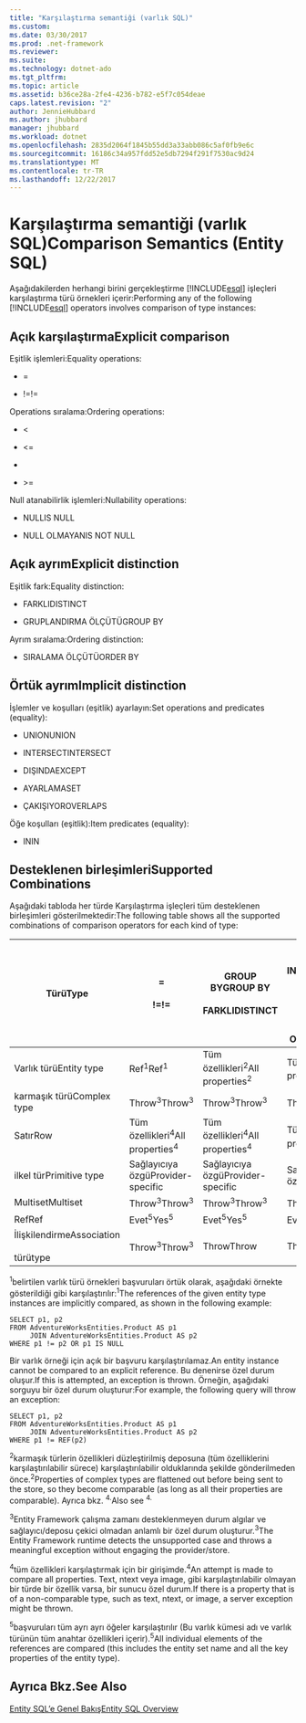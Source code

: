 ```yaml
---
title: "Karşılaştırma semantiği (varlık SQL)"
ms.custom: 
ms.date: 03/30/2017
ms.prod: .net-framework
ms.reviewer: 
ms.suite: 
ms.technology: dotnet-ado
ms.tgt_pltfrm: 
ms.topic: article
ms.assetid: b36ce28a-2fe4-4236-b782-e5f7c054deae
caps.latest.revision: "2"
author: JennieHubbard
ms.author: jhubbard
manager: jhubbard
ms.workload: dotnet
ms.openlocfilehash: 2835d2064f1845b55dd3a33abb086c5af0fb9e6c
ms.sourcegitcommit: 16186c34a957fdd52e5db7294f291f7530ac9d24
ms.translationtype: MT
ms.contentlocale: tr-TR
ms.lasthandoff: 12/22/2017
---
```

# <a name="comparison-semantics-entity-sql"></a><span data-ttu-id="aafb6-102">Karşılaştırma semantiği (varlık SQL)</span><span class="sxs-lookup"><span data-stu-id="aafb6-102">Comparison Semantics (Entity SQL)</span></span>
<span data-ttu-id="aafb6-103">Aşağıdakilerden herhangi birini gerçekleştirme [!INCLUDE[esql](../../../../../../includes/esql-md.md)] işleçleri karşılaştırma türü örnekleri içerir:</span><span class="sxs-lookup"><span data-stu-id="aafb6-103">Performing any of the following [!INCLUDE[esql](../../../../../../includes/esql-md.md)] operators involves comparison of type instances:</span></span>  
  
## <a name="explicit-comparison"></a><span data-ttu-id="aafb6-104">Açık karşılaştırma</span><span class="sxs-lookup"><span data-stu-id="aafb6-104">Explicit comparison</span></span>  
 <span data-ttu-id="aafb6-105">Eşitlik işlemleri:</span><span class="sxs-lookup"><span data-stu-id="aafb6-105">Equality operations:</span></span>  
  
-   =  
  
-   <span data-ttu-id="aafb6-106">!=</span><span class="sxs-lookup"><span data-stu-id="aafb6-106">!=</span></span>  
  
 <span data-ttu-id="aafb6-107">Operations sıralama:</span><span class="sxs-lookup"><span data-stu-id="aafb6-107">Ordering operations:</span></span>  
  
-   <  
  
-   \<=  
  
-   >  
  
-   \>=  
  
 <span data-ttu-id="aafb6-108">Null atanabilirlik işlemleri:</span><span class="sxs-lookup"><span data-stu-id="aafb6-108">Nullability operations:</span></span>  
  
-   <span data-ttu-id="aafb6-109">NULL</span><span class="sxs-lookup"><span data-stu-id="aafb6-109">IS NULL</span></span>  
  
-   <span data-ttu-id="aafb6-110">NULL OLMAYAN</span><span class="sxs-lookup"><span data-stu-id="aafb6-110">IS NOT NULL</span></span>  
  
## <a name="explicit-distinction"></a><span data-ttu-id="aafb6-111">Açık ayrım</span><span class="sxs-lookup"><span data-stu-id="aafb6-111">Explicit distinction</span></span>  
 <span data-ttu-id="aafb6-112">Eşitlik fark:</span><span class="sxs-lookup"><span data-stu-id="aafb6-112">Equality distinction:</span></span>  
  
-   <span data-ttu-id="aafb6-113">FARKLI</span><span class="sxs-lookup"><span data-stu-id="aafb6-113">DISTINCT</span></span>  
  
-   <span data-ttu-id="aafb6-114">GRUPLANDIRMA ÖLÇÜTÜ</span><span class="sxs-lookup"><span data-stu-id="aafb6-114">GROUP BY</span></span>  
  
 <span data-ttu-id="aafb6-115">Ayrım sıralama:</span><span class="sxs-lookup"><span data-stu-id="aafb6-115">Ordering distinction:</span></span>  
  
-   <span data-ttu-id="aafb6-116">SIRALAMA ÖLÇÜTÜ</span><span class="sxs-lookup"><span data-stu-id="aafb6-116">ORDER BY</span></span>  
  
## <a name="implicit-distinction"></a><span data-ttu-id="aafb6-117">Örtük ayrım</span><span class="sxs-lookup"><span data-stu-id="aafb6-117">Implicit distinction</span></span>  
 <span data-ttu-id="aafb6-118">İşlemler ve koşulları (eşitlik) ayarlayın:</span><span class="sxs-lookup"><span data-stu-id="aafb6-118">Set operations and predicates (equality):</span></span>  
  
-   <span data-ttu-id="aafb6-119">UNION</span><span class="sxs-lookup"><span data-stu-id="aafb6-119">UNION</span></span>  
  
-   <span data-ttu-id="aafb6-120">INTERSECT</span><span class="sxs-lookup"><span data-stu-id="aafb6-120">INTERSECT</span></span>  
  
-   <span data-ttu-id="aafb6-121">DIŞINDA</span><span class="sxs-lookup"><span data-stu-id="aafb6-121">EXCEPT</span></span>  
  
-   <span data-ttu-id="aafb6-122">AYARLAMA</span><span class="sxs-lookup"><span data-stu-id="aafb6-122">SET</span></span>  
  
-   <span data-ttu-id="aafb6-123">ÇAKIŞIYOR</span><span class="sxs-lookup"><span data-stu-id="aafb6-123">OVERLAPS</span></span>  
  
 <span data-ttu-id="aafb6-124">Öğe koşulları (eşitlik):</span><span class="sxs-lookup"><span data-stu-id="aafb6-124">Item predicates (equality):</span></span>  
  
-   <span data-ttu-id="aafb6-125">IN</span><span class="sxs-lookup"><span data-stu-id="aafb6-125">IN</span></span>  
  
## <a name="supported-combinations"></a><span data-ttu-id="aafb6-126">Desteklenen birleşimleri</span><span class="sxs-lookup"><span data-stu-id="aafb6-126">Supported Combinations</span></span>  
 <span data-ttu-id="aafb6-127">Aşağıdaki tabloda her türde Karşılaştırma işleçleri tüm desteklenen birleşimleri gösterilmektedir:</span><span class="sxs-lookup"><span data-stu-id="aafb6-127">The following table shows all the supported combinations of comparison operators for each kind of type:</span></span>  
  
|<span data-ttu-id="aafb6-128">**Türü**</span><span class="sxs-lookup"><span data-stu-id="aafb6-128">**Type**</span></span>|**=**<br /><br /> <span data-ttu-id="aafb6-129">**!=**</span><span class="sxs-lookup"><span data-stu-id="aafb6-129">**!=**</span></span>|<span data-ttu-id="aafb6-130">**GROUP BY**</span><span class="sxs-lookup"><span data-stu-id="aafb6-130">**GROUP BY**</span></span><br /><br /> <span data-ttu-id="aafb6-131">**FARKLI**</span><span class="sxs-lookup"><span data-stu-id="aafb6-131">**DISTINCT**</span></span>|<span data-ttu-id="aafb6-132">**UNION**</span><span class="sxs-lookup"><span data-stu-id="aafb6-132">**UNION**</span></span><br /><br /> <span data-ttu-id="aafb6-133">**INTERSECT**</span><span class="sxs-lookup"><span data-stu-id="aafb6-133">**INTERSECT**</span></span><br /><br /> <span data-ttu-id="aafb6-134">**EXCEPT**</span><span class="sxs-lookup"><span data-stu-id="aafb6-134">**EXCEPT**</span></span><br /><br /> <span data-ttu-id="aafb6-135">**SET**</span><span class="sxs-lookup"><span data-stu-id="aafb6-135">**SET**</span></span><br /><br /> <span data-ttu-id="aafb6-136">**OVERLAPS**</span><span class="sxs-lookup"><span data-stu-id="aafb6-136">**OVERLAPS**</span></span>|<span data-ttu-id="aafb6-137">**IN**</span><span class="sxs-lookup"><span data-stu-id="aafb6-137">**IN**</span></span>|<span data-ttu-id="aafb6-138">**<   <=**</span><span class="sxs-lookup"><span data-stu-id="aafb6-138">**<   <=**</span></span><br /><br /> <span data-ttu-id="aafb6-139">**>   >=**</span><span class="sxs-lookup"><span data-stu-id="aafb6-139">**>   >=**</span></span>|<span data-ttu-id="aafb6-140">**ORDER BY**</span><span class="sxs-lookup"><span data-stu-id="aafb6-140">**ORDER BY**</span></span>|<span data-ttu-id="aafb6-141">**NULL**</span><span class="sxs-lookup"><span data-stu-id="aafb6-141">**IS NULL**</span></span><br /><br /> <span data-ttu-id="aafb6-142">**NULL OLMAYAN**</span><span class="sxs-lookup"><span data-stu-id="aafb6-142">**IS NOT NULL**</span></span>|  
|-|-|-|-|-|-|-|-|  
|<span data-ttu-id="aafb6-143">Varlık türü</span><span class="sxs-lookup"><span data-stu-id="aafb6-143">Entity type</span></span>|<span data-ttu-id="aafb6-144">Ref<sup>1</sup></span><span class="sxs-lookup"><span data-stu-id="aafb6-144">Ref<sup>1</sup></span></span>|<span data-ttu-id="aafb6-145">Tüm özellikleri<sup>2</sup></span><span class="sxs-lookup"><span data-stu-id="aafb6-145">All properties<sup>2</sup></span></span>|<span data-ttu-id="aafb6-146">Tüm özellikleri<sup>2</sup></span><span class="sxs-lookup"><span data-stu-id="aafb6-146">All properties<sup>2</sup></span></span>|<span data-ttu-id="aafb6-147">Tüm özellikleri<sup>2</sup></span><span class="sxs-lookup"><span data-stu-id="aafb6-147">All properties<sup>2</sup></span></span>|<span data-ttu-id="aafb6-148">Throw<sup>3</sup></span><span class="sxs-lookup"><span data-stu-id="aafb6-148">Throw<sup>3</sup></span></span>|<span data-ttu-id="aafb6-149">Throw<sup>3</sup></span><span class="sxs-lookup"><span data-stu-id="aafb6-149">Throw<sup>3</sup></span></span>|<span data-ttu-id="aafb6-150">Ref<sup>1</sup></span><span class="sxs-lookup"><span data-stu-id="aafb6-150">Ref<sup>1</sup></span></span>|  
|<span data-ttu-id="aafb6-151">karmaşık türü</span><span class="sxs-lookup"><span data-stu-id="aafb6-151">Complex type</span></span>|<span data-ttu-id="aafb6-152">Throw<sup>3</sup></span><span class="sxs-lookup"><span data-stu-id="aafb6-152">Throw<sup>3</sup></span></span>|<span data-ttu-id="aafb6-153">Throw<sup>3</sup></span><span class="sxs-lookup"><span data-stu-id="aafb6-153">Throw<sup>3</sup></span></span>|<span data-ttu-id="aafb6-154">Throw<sup>3</sup></span><span class="sxs-lookup"><span data-stu-id="aafb6-154">Throw<sup>3</sup></span></span>|<span data-ttu-id="aafb6-155">Throw<sup>3</sup></span><span class="sxs-lookup"><span data-stu-id="aafb6-155">Throw<sup>3</sup></span></span>|<span data-ttu-id="aafb6-156">Throw<sup>3</sup></span><span class="sxs-lookup"><span data-stu-id="aafb6-156">Throw<sup>3</sup></span></span>|<span data-ttu-id="aafb6-157">Throw<sup>3</sup></span><span class="sxs-lookup"><span data-stu-id="aafb6-157">Throw<sup>3</sup></span></span>|<span data-ttu-id="aafb6-158">Throw<sup>3</sup></span><span class="sxs-lookup"><span data-stu-id="aafb6-158">Throw<sup>3</sup></span></span>|  
|<span data-ttu-id="aafb6-159">Satır</span><span class="sxs-lookup"><span data-stu-id="aafb6-159">Row</span></span>|<span data-ttu-id="aafb6-160">Tüm özellikleri<sup>4</sup></span><span class="sxs-lookup"><span data-stu-id="aafb6-160">All properties<sup>4</sup></span></span>|<span data-ttu-id="aafb6-161">Tüm özellikleri<sup>4</sup></span><span class="sxs-lookup"><span data-stu-id="aafb6-161">All properties<sup>4</sup></span></span>|<span data-ttu-id="aafb6-162">Tüm özellikleri<sup>4</sup></span><span class="sxs-lookup"><span data-stu-id="aafb6-162">All properties<sup>4</sup></span></span>|<span data-ttu-id="aafb6-163">Throw<sup>3</sup></span><span class="sxs-lookup"><span data-stu-id="aafb6-163">Throw<sup>3</sup></span></span>|<span data-ttu-id="aafb6-164">Throw<sup>3</sup></span><span class="sxs-lookup"><span data-stu-id="aafb6-164">Throw<sup>3</sup></span></span>|<span data-ttu-id="aafb6-165">Tüm özellikleri<sup>4</sup></span><span class="sxs-lookup"><span data-stu-id="aafb6-165">All properties<sup>4</sup></span></span>|<span data-ttu-id="aafb6-166">Throw<sup>3</sup></span><span class="sxs-lookup"><span data-stu-id="aafb6-166">Throw<sup>3</sup></span></span>|  
|<span data-ttu-id="aafb6-167">ilkel tür</span><span class="sxs-lookup"><span data-stu-id="aafb6-167">Primitive type</span></span>|<span data-ttu-id="aafb6-168">Sağlayıcıya özgü</span><span class="sxs-lookup"><span data-stu-id="aafb6-168">Provider-specific</span></span>|<span data-ttu-id="aafb6-169">Sağlayıcıya özgü</span><span class="sxs-lookup"><span data-stu-id="aafb6-169">Provider-specific</span></span>|<span data-ttu-id="aafb6-170">Sağlayıcıya özgü</span><span class="sxs-lookup"><span data-stu-id="aafb6-170">Provider-specific</span></span>|<span data-ttu-id="aafb6-171">Sağlayıcıya özgü</span><span class="sxs-lookup"><span data-stu-id="aafb6-171">Provider-specific</span></span>|<span data-ttu-id="aafb6-172">Sağlayıcıya özgü</span><span class="sxs-lookup"><span data-stu-id="aafb6-172">Provider-specific</span></span>|<span data-ttu-id="aafb6-173">Sağlayıcıya özgü</span><span class="sxs-lookup"><span data-stu-id="aafb6-173">Provider-specific</span></span>|<span data-ttu-id="aafb6-174">Sağlayıcıya özgü</span><span class="sxs-lookup"><span data-stu-id="aafb6-174">Provider-specific</span></span>|  
|<span data-ttu-id="aafb6-175">Multiset</span><span class="sxs-lookup"><span data-stu-id="aafb6-175">Multiset</span></span>|<span data-ttu-id="aafb6-176">Throw<sup>3</sup></span><span class="sxs-lookup"><span data-stu-id="aafb6-176">Throw<sup>3</sup></span></span>|<span data-ttu-id="aafb6-177">Throw<sup>3</sup></span><span class="sxs-lookup"><span data-stu-id="aafb6-177">Throw<sup>3</sup></span></span>|<span data-ttu-id="aafb6-178">Throw<sup>3</sup></span><span class="sxs-lookup"><span data-stu-id="aafb6-178">Throw<sup>3</sup></span></span>|<span data-ttu-id="aafb6-179">Throw<sup>3</sup></span><span class="sxs-lookup"><span data-stu-id="aafb6-179">Throw<sup>3</sup></span></span>|<span data-ttu-id="aafb6-180">Throw<sup>3</sup></span><span class="sxs-lookup"><span data-stu-id="aafb6-180">Throw<sup>3</sup></span></span>|<span data-ttu-id="aafb6-181">Throw<sup>3</sup></span><span class="sxs-lookup"><span data-stu-id="aafb6-181">Throw<sup>3</sup></span></span>|<span data-ttu-id="aafb6-182">Throw<sup>3</sup></span><span class="sxs-lookup"><span data-stu-id="aafb6-182">Throw<sup>3</sup></span></span>|  
|<span data-ttu-id="aafb6-183">Ref</span><span class="sxs-lookup"><span data-stu-id="aafb6-183">Ref</span></span>|<span data-ttu-id="aafb6-184">Evet<sup>5</sup></span><span class="sxs-lookup"><span data-stu-id="aafb6-184">Yes<sup>5</sup></span></span>|<span data-ttu-id="aafb6-185">Evet<sup>5</sup></span><span class="sxs-lookup"><span data-stu-id="aafb6-185">Yes<sup>5</sup></span></span>|<span data-ttu-id="aafb6-186">Evet<sup>5</sup></span><span class="sxs-lookup"><span data-stu-id="aafb6-186">Yes<sup>5</sup></span></span>|<span data-ttu-id="aafb6-187">Evet<sup>5</sup></span><span class="sxs-lookup"><span data-stu-id="aafb6-187">Yes<sup>5</sup></span></span>|<span data-ttu-id="aafb6-188">Throw</span><span class="sxs-lookup"><span data-stu-id="aafb6-188">Throw</span></span>|<span data-ttu-id="aafb6-189">Throw</span><span class="sxs-lookup"><span data-stu-id="aafb6-189">Throw</span></span>|<span data-ttu-id="aafb6-190">Evet<sup>5</sup></span><span class="sxs-lookup"><span data-stu-id="aafb6-190">Yes<sup>5</sup></span></span>|  
|<span data-ttu-id="aafb6-191">İlişkilendirme</span><span class="sxs-lookup"><span data-stu-id="aafb6-191">Association</span></span><br /><br /> <span data-ttu-id="aafb6-192">türü</span><span class="sxs-lookup"><span data-stu-id="aafb6-192">type</span></span>|<span data-ttu-id="aafb6-193">Throw<sup>3</sup></span><span class="sxs-lookup"><span data-stu-id="aafb6-193">Throw<sup>3</sup></span></span>|<span data-ttu-id="aafb6-194">Throw</span><span class="sxs-lookup"><span data-stu-id="aafb6-194">Throw</span></span>|<span data-ttu-id="aafb6-195">Throw</span><span class="sxs-lookup"><span data-stu-id="aafb6-195">Throw</span></span>|<span data-ttu-id="aafb6-196">Throw</span><span class="sxs-lookup"><span data-stu-id="aafb6-196">Throw</span></span>|<span data-ttu-id="aafb6-197">Throw<sup>3</sup></span><span class="sxs-lookup"><span data-stu-id="aafb6-197">Throw<sup>3</sup></span></span>|<span data-ttu-id="aafb6-198">Throw<sup>3</sup></span><span class="sxs-lookup"><span data-stu-id="aafb6-198">Throw<sup>3</sup></span></span>|<span data-ttu-id="aafb6-199">Throw<sup>3</sup></span><span class="sxs-lookup"><span data-stu-id="aafb6-199">Throw<sup>3</sup></span></span>|  
  
 <span data-ttu-id="aafb6-200"><sup>1</sup>belirtilen varlık türü örnekleri başvuruları örtük olarak, aşağıdaki örnekte gösterildiği gibi karşılaştırılır:</span><span class="sxs-lookup"><span data-stu-id="aafb6-200"><sup>1</sup>The references of the given entity type instances are implicitly compared, as shown in the following example:</span></span>  
  
```  
SELECT p1, p2   
FROM AdventureWorksEntities.Product AS p1   
     JOIN AdventureWorksEntities.Product AS p2   
WHERE p1 != p2 OR p1 IS NULL  
```  
  
 <span data-ttu-id="aafb6-201">Bir varlık örneği için açık bir başvuru karşılaştırılamaz.</span><span class="sxs-lookup"><span data-stu-id="aafb6-201">An entity instance cannot be compared to an explicit reference.</span></span> <span data-ttu-id="aafb6-202">Bu denenirse özel durum oluşur.</span><span class="sxs-lookup"><span data-stu-id="aafb6-202">If this is attempted, an exception is thrown.</span></span> <span data-ttu-id="aafb6-203">Örneğin, aşağıdaki sorguyu bir özel durum oluşturur:</span><span class="sxs-lookup"><span data-stu-id="aafb6-203">For example, the following query will throw an exception:</span></span>  
  
```  
SELECT p1, p2   
FROM AdventureWorksEntities.Product AS p1   
     JOIN AdventureWorksEntities.Product AS p2   
WHERE p1 != REF(p2)  
```  
  
 <span data-ttu-id="aafb6-204"><sup>2</sup>karmaşık türlerin özellikleri düzleştirilmiş deposuna (tüm özelliklerini karşılaştırılabilir sürece) karşılaştırılabilir olduklarında şekilde gönderilmeden önce.</span><span class="sxs-lookup"><span data-stu-id="aafb6-204"><sup>2</sup>Properties of complex types are flattened out before being sent to the store, so they become comparable (as long as all their properties are comparable).</span></span> <span data-ttu-id="aafb6-205">Ayrıca bkz. <sup>4.</sup></span><span class="sxs-lookup"><span data-stu-id="aafb6-205">Also see <sup>4.</sup></span></span>  
  
 <span data-ttu-id="aafb6-206"><sup>3</sup>Entity Framework çalışma zamanı desteklenmeyen durum algılar ve sağlayıcı/deposu çekici olmadan anlamlı bir özel durum oluşturur.</span><span class="sxs-lookup"><span data-stu-id="aafb6-206"><sup>3</sup>The Entity Framework runtime detects the unsupported case and throws a meaningful exception without engaging the provider/store.</span></span>  
  
 <span data-ttu-id="aafb6-207"><sup>4</sup>tüm özellikleri karşılaştırmak için bir girişimde.</span><span class="sxs-lookup"><span data-stu-id="aafb6-207"><sup>4</sup>An attempt is made to compare all properties.</span></span> <span data-ttu-id="aafb6-208">Text, ntext veya image, gibi karşılaştırılabilir olmayan bir türde bir özellik varsa, bir sunucu özel durum.</span><span class="sxs-lookup"><span data-stu-id="aafb6-208">If there is a property that is of a non-comparable type, such as text, ntext, or image, a server exception might be thrown.</span></span>  
  
 <span data-ttu-id="aafb6-209"><sup>5</sup>başvuruları tüm ayrı ayrı öğeler karşılaştırılır (Bu varlık kümesi adı ve varlık türünün tüm anahtar özellikleri içerir).</span><span class="sxs-lookup"><span data-stu-id="aafb6-209"><sup>5</sup>All individual elements of the references are compared (this includes the entity set name and all the key properties of the entity type).</span></span>  
  
## <a name="see-also"></a><span data-ttu-id="aafb6-210">Ayrıca Bkz.</span><span class="sxs-lookup"><span data-stu-id="aafb6-210">See Also</span></span>  
 [<span data-ttu-id="aafb6-211">Entity SQL’e Genel Bakış</span><span class="sxs-lookup"><span data-stu-id="aafb6-211">Entity SQL Overview</span></span>](../../../../../../docs/framework/data/adonet/ef/language-reference/entity-sql-overview.md)
